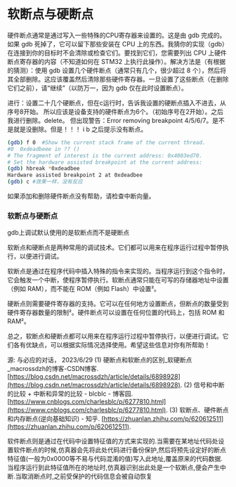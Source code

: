 # 软断点与硬断点

硬件断点通常是通过写入一些特殊的CPU寄存器来设置的。这是由 gdb 完成的。如果 gdb 死掉了，它可以留下那些安装在 CPU 上的东西。我猜你的实现（gdb）在连接到你的目标时不会清除或检查它们。要找到它们，您需要列出 CPU 上硬件断点寄存器的内容（不知道如何在 STM32 上执行此操作）。解决方法是（有根据的猜测）：使用 gdb 设置几个硬件断点（通常只有几个，很少超过 8 个），然后将其全部删除。这应该覆盖然后清除那些硬件寄存器。一旦设置了这些断点（在删除它们之前），请“继续”（以防万一，因为 gdb 仅在此时设置断点）。

进行：设置二十几个硬断点，但在c运行时，告诉我设置的硬断点插入不进去，从序号8开始。  所以应该是设备支持的硬件断点为6个。（初始序号在2开始）。之后我进行删除。delete。 但出现警告：Error removing breakpoint 4/5/6/7。是不是就是没删除。但是！！！ i b 之后提示没有断点。

```bash
(gdb) f 0  #Show the current stack frame of the current thread.
#0  0xdeadbeee in ?? ()
# The fragment of interest is the current address: 0x4003ed70.
# Set the hardware assisted breakpoint at the current address: 
(gdb) hbreak *0xdeadbee
Hardware assisted breakpoint 2 at 0xdeadbee
(gdb) c #效果一样，没有反应
```

如果添加和删除硬件断点没有帮助，请检查中断向量。

### 软断点与硬断点

gdb上调试默认使用的是软断点而不是硬断点

软断点和硬断点是两种常用的调试技术。它们都可以用来在程序运行过程中暂停执行，以便进行调试。

软断点是通过在程序代码中插入特殊的指令来实现的。当程序运行到这个指令时，它会触发一个中断，使程序暂停执行。软断点通常只能在可写的存储器地址中设置（例如 RAM），而不能在 ROM（例如 Flash）中设置²。

硬断点则需要硬件寄存器的支持。它可以在任何地方设置断点，但断点的数量受到硬件寄存器数量的限制²。硬件断点可以设置在任何位置的代码上，包括 ROM 和 RAM²。

总之，软断点和硬断点都可以用来在程序运行过程中暂停执行，以便进行调试。它们各有优缺点，可以根据实际情况选择使用。希望这些信息对你有所帮助！

源: 与必应的对话， 2023/6/29
(1) 硬断点和软断点的区别_软硬断点_macrossdzh的博客-CSDN博客. [https://blog.csdn.net/macrossdzh/article/details/6898928](https://blog.csdn.net/macrossdzh/article/details/6898928).
(2) 信号和中断的比较 + 中断和异常的比较 - blcblc - 博客园. [https://www.cnblogs.com/charlesblc/p/6277810.html](https://www.cnblogs.com/charlesblc/p/6277810.html).
(3) 软断点、硬件断点和内存断点(逆向基础知识) - 知乎. [https://zhuanlan.zhihu.com/p/620612511](https://zhuanlan.zhihu.com/p/620612511).

软件断点则是通过在代码中设置特征值的方式来实现的.当需要在某地址代码处设置软件断点的时候,仿真器会先将此处代码进行备份保护,然后将预先设定好的断点特征值(一般为0x0000等不易与代码混淆的值)写入此地址,覆盖原来的代码数据.当程序运行到此特征值所在的地址时,仿真器识别出此处是一个软断点,便会产生中断.当取消断点时,之前受保护的代码信息会被自动恢复